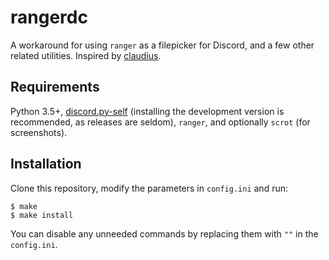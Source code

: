 # rangerdc
A workaround for using `ranger` as a filepicker for Discord, and a few other related utilities. Inspired by [claudius](https://github.com/daedreth/claudius).

## Requirements
Python 3.5+, [discord.py-self](https://pypi.org/project/discord.py-self/) (installing the development version is recommended, as releases are seldom), `ranger`, and optionally `scrot` (for screenshots).

## Installation
Clone this repository, modify the parameters in `config.ini` and run:
```shell
$ make
$ make install
```
You can disable any unneeded commands by replacing them with `""` in the `config.ini`.
